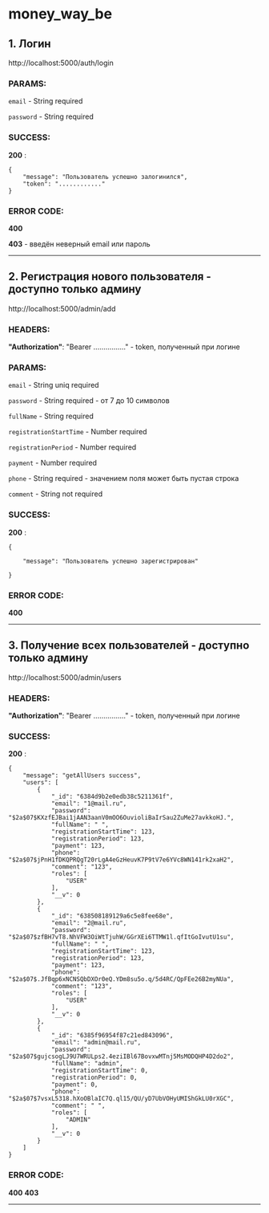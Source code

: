 # money_way_be

## 1. Логин

http://localhost:5000/auth/login

### PARAMS:

`email` - String required

`password` - String required

### SUCCESS:

**200** :

```
{
    "message": "Пользователь успешно залогинился",
    "token": "............"
}
```

### ERROR CODE:

**400**

**403** - введён неверный email или пароль

---

## 2. Регистрация нового пользователя - доступно только админу

http://localhost:5000/admin/add

### HEADERS:

**"Authorization"**: "Bearer ................" - token, полученный при логине

### PARAMS:

`email` - String uniq required

`password` - String required - от 7 до 10 символов

`fullName` - String required

`registrationStartTime` - Number required

`registrationPeriod` - Number required

`payment` - Number required

`phone` - String required - значением поля может быть пустая строка

`comment` - String not required

### SUCCESS:

**200** :

```
{

    "message": "Пользователь успешно зарегистрирован"

}
```

### ERROR CODE:

**400**

---

## 3. Получение всех пользователей - доступно только админу

http://localhost:5000/admin/users

### HEADERS:

**"Authorization"**: "Bearer ................" - token, полученный при логине

### SUCCESS:

**200** :

```
{
    "message": "getAllUsers success",
    "users": [
        {
            "_id": "6384d9b2e0edb38c5211361f",
            "email": "1@mail.ru",
            "password": "$2a$07$KXzfEJBai1jAAN3aanV0mOO6OuvioliBaIrSau2ZuMe27avkkoHJ.",
            "fullName": " ",
            "registrationStartTime": 123,
            "registrationPeriod": 123,
            "payment": 123,
            "phone": "$2a$07$jPnH1fDKQPRQgT20rLgA4eGzHeuvK7P9tV7e6YVc8WN141rk2xaH2",
            "comment": "123",
            "roles": [
                "USER"
            ],
            "__v": 0
        },
        {
            "_id": "638508189129a6c5e8fee68e",
            "email": "2@mail.ru",
            "password": "$2a$07$zfBH7vT8.NhVFW3OiWtTjuhW/GGrXEi6TTMW1l.qfItGoIvutU1su",
            "fullName": " ",
            "registrationStartTime": 123,
            "registrationPeriod": 123,
            "payment": 123,
            "phone": "$2a$07$.JfBqp6xNCNSQbDXOr0eQ.YDm8su5o.q/5d4RC/QpFEe26B2myNUa",
            "comment": "123",
            "roles": [
                "USER"
            ],
            "__v": 0
        },
        {
            "_id": "6385f96954f87c21ed843096",
            "email": "admin@mail.ru",
            "password": "$2a$07$gujcsogLJ9U7WRULps2.4eziIBl67BovxwMTnj5MsMODQHP4D2do2",
            "fullName": "admin",
            "registrationStartTime": 0,
            "registrationPeriod": 0,
            "payment": 0,
            "phone": "$2a$07$7vsxL5318.hXoOBlaIC7Q.ql15/QU/yD7UbVOHyUMIShGkLU0rXGC",
            "comment": " ",
            "roles": [
                "ADMIN"
            ],
            "__v": 0
        }
    ]
}
```

### ERROR CODE:

**400**
**403**

---
